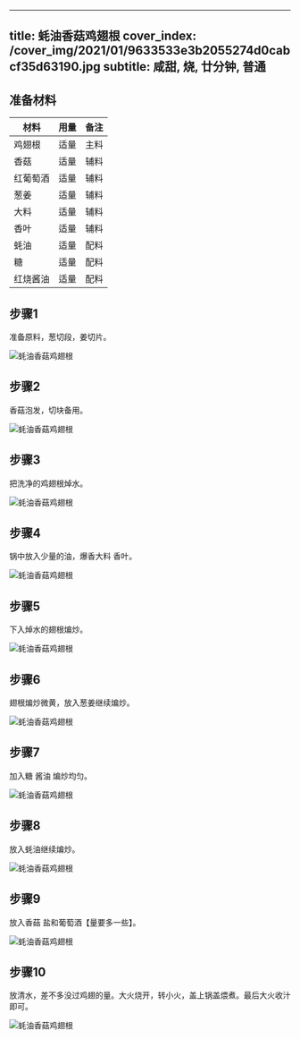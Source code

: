 
---
title: 蚝油香菇鸡翅根
cover_index: /cover_img/2021/01/9633533e3b2055274d0cabcf35d63190.jpg
subtitle: 咸甜, 烧, 廿分钟, 普通
---

## 准备材料

| 材料     | 用量 | 备注|
| ------- | ----- | --- |
| 鸡翅根 | 适量| 主料 |
| 香菇 | 适量| 辅料 |
| 红葡萄酒 | 适量| 辅料 |
| 葱姜 | 适量| 辅料 |
| 大料 | 适量| 辅料 |
| 香叶 | 适量| 辅料 |
| 蚝油 | 适量| 配料 |
| 糖 | 适量| 配料 |
| 红烧酱油 | 适量| 配料 |

## 步骤1

准备原料，葱切段，姜切片。

![蚝油香菇鸡翅根](https://i8.meishichina.com/attachment/recipe/201010/201010251435418.jpg?x-oss-process=style/p320) 

## 步骤2

香菇泡发，切块备用。

![蚝油香菇鸡翅根](https://i8.meishichina.com/attachment/recipe/201010/201010251435483.jpg?x-oss-process=style/p320) 

## 步骤3

把洗净的鸡翅根焯水。

![蚝油香菇鸡翅根](https://i8.meishichina.com/attachment/recipe/201010/201010251435550.jpg?x-oss-process=style/p320) 

## 步骤4

锅中放入少量的油，爆香大料 香叶。

![蚝油香菇鸡翅根](https://i8.meishichina.com/attachment/recipe/201010/201010251436029.jpg?x-oss-process=style/p320) 

## 步骤5

下入焯水的翅根煸炒。

![蚝油香菇鸡翅根](https://i8.meishichina.com/attachment/recipe/201010/201010251436098.jpg?x-oss-process=style/p320) 

## 步骤6

翅根煸炒微黄，放入葱姜继续煸炒。

![蚝油香菇鸡翅根](https://i8.meishichina.com/attachment/recipe/201010/201010251436154.jpg?x-oss-process=style/p320) 

## 步骤7

加入糖 酱油 煸炒均匀。

![蚝油香菇鸡翅根](https://i8.meishichina.com/attachment/recipe/201010/201010251436271.jpg?x-oss-process=style/p320) 

## 步骤8

放入蚝油继续煸炒。

![蚝油香菇鸡翅根](https://i8.meishichina.com/attachment/recipe/201010/201010251436344.jpg?x-oss-process=style/p320) 

## 步骤9

放入香菇 盐和葡萄酒【量要多一些】。

![蚝油香菇鸡翅根](https://i8.meishichina.com/attachment/recipe/201010/201010251436433.jpg?x-oss-process=style/p320) 

## 步骤10

放清水，差不多没过鸡翅的量。大火烧开，转小火，盖上锅盖煨煮。最后大火收汁即可。

![蚝油香菇鸡翅根](https://i8.meishichina.com/attachment/recipe/201010/201010251436491.jpg?x-oss-process=style/p320) 

